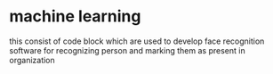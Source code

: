 # machine learning
this consist of code block which are used to develop face recognition software for recognizing person and marking them as present in organization
